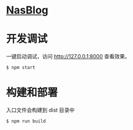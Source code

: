 # <a href="https://nasdapp.github.io/blog/">NasBlog</a>


# 开发调试

一键启动调试，访问 <a href="http://127.0.0.1:8000">http://127.0.0.1:8000</a> 查看效果。

```
$ npm start
```

# 构建和部署

入口文件会构建到 dist 目录中

```
$ npm run build
```